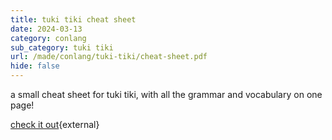 ```yaml
---
title: tuki tiki cheat sheet
date: 2024-03-13
category: conlang
sub_category: tuki tiki
url: /made/conlang/tuki-tiki/cheat-sheet.pdf
hide: false
---
```


a small cheat sheet for tuki tiki, with all the grammar and vocabulary on one page!

[check it out](/made/conlang/tuki-tiki/cheat-sheet.pdf){external}